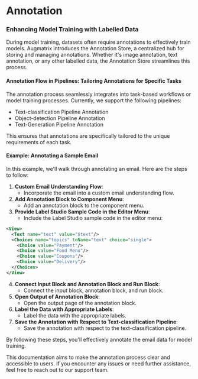 # Annotation

### Enhancing Model Training with Labelled Data

During model training, datasets often require annotations to effectively train models. Augmatrix introduces the Annotation Store, a centralized hub for storing and managing annotations. Whether it's image annotation, text annotation, or any other labelled data, the Annotation Store streamlines this process.

#### Annotation Flow in Pipelines: Tailoring Annotations for Specific Tasks

The annotation process seamlessly integrates into task-based workflows or model training processes. Currently, we support the following pipelines:

* Text-classification Pipeline Annotation
* Object-detection Pipeline Annotation
* Text-Generation Pipeline Annotation

This ensures that annotations are specifically tailored to the unique requirements of each task.

#### Example: Annotating a Sample Email

In this example, we'll walk through annotating an email. Here are the steps to follow:

1. **Custom Email Understanding Flow**:
   * Incorporate the email into a custom email understanding flow.
2. **Add Annotation Block to Component Menu**:
   * Add an annotation block to the component menu.
3. **Provide Label Studio Sample Code in the Editor Menu**:
   * Include the Label Studio sample code in the editor menu:

```xml
<View>
  <Text name="text" value="$text"/>
  <Choices name="topics" toName="text" choice="single">
    <Choice value="Payment"/>
    <Choice value="Food Menu"/>
    <Choice value="Coupons"/>
    <Choice value="Delivery"/>
  </Choices>
</View>
```

4. **Connect Input Block and Annotation Block and Run Block**:
   * Connect the input block, annotation block, and run block.
5. **Open Output of Annotation Block**:
   * Open the output page of the annotation block.
6. **Label the Data with Appropriate Labels**:
   * Label the data with the appropriate labels.
7. **Save the Annotation with Respect to Text-classification Pipeline**:
   * Save the annotation with respect to the text-classification pipeline.

By following these steps, you'll effectively annotate the email data for model training.

This documentation aims to make the annotation process clear and accessible to users. If you encounter any issues or need further assistance, feel free to reach out to our support team.
